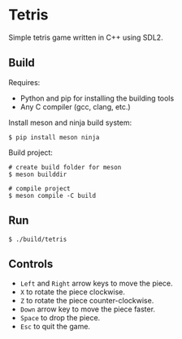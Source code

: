 # Tetris

Simple tetris game written in C++ using SDL2.

## Build
Requires:
 - Python and pip for installing the building tools
 - Any C compiler (gcc, clang, etc.)

Install meson and ninja build system:
```
$ pip install meson ninja
```

Build project:
```
# create build folder for meson
$ meson builddir

# compile project
$ meson compile -C build
```

## Run
```
$ ./build/tetris
```

## Controls
- `Left` and `Right` arrow keys to move the piece.
- `X` to rotate the piece clockwise.
- `Z` to rotate the piece counter-clockwise.
- `Down` arrow key to move the piece faster.
- `Space` to drop the piece.
- `Esc` to quit the game.
